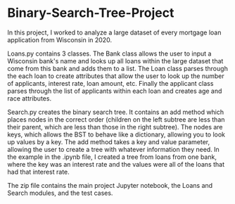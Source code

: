 # Binary-Search-Tree-Project
In this project, I worked to analyze a large dataset of every mortgage loan application from Wisconsin in 2020. 

Loans.py contains 3 classes. The Bank class allows the user to input a Wisconsin bank's name and looks up all loans within the large dataset that come from this bank and adds them to a list. The Loan class parses through the each loan to create attributes that allow the user to look up the number of applicants, interest rate, loan amount, etc. Finally the applicant class parses through the list of applicants within each loan and creates age and race attributes.

Search.py creates the binary search tree. It contains an add method which places nodes in the correct order (children on the left subtree are less than their parent, which are less than those in the right subtree). The nodes are keys, which allows the BST to behave like a dictionary, allowing you to look up values by a key. The add method takes a key and value parameter, allowing the user to create a tree with whatever information they need. In the example in the .ipynb file, I created a tree from loans from one bank, where the key was an interest rate and the values were all of the loans that had that interest rate.

The zip file contains the main project Jupyter notebook, the Loans and Search modules, and the test cases.
